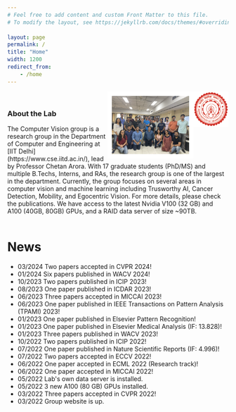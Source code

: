 ```yaml
---
# Feel free to add content and custom Front Matter to this file.
# To modify the layout, see https://jekyllrb.com/docs/themes/#overriding-theme-defaults

layout: page
permalink: /
title: "Home"
width: 1200
redirect_from:
    - /home
---
```


<img src="/assets/images/iitd-logo.png" width="80px" height="80px" style="float: right;">

<img src="/assets/images/vision-lab-group.png" width="35%" height="35%" style="border:10px solid white; float: right;" >
<br>


<h3> About the Lab</h3>
The Computer Vision group is a research group in the Department of Computer and Engineering at [IIT Delhi](https://www.cse.iitd.ac.in/), lead by Professor Chetan Arora. With 17 graduate students (PhD/MS) and multiple B.Techs, Interns, and RAs, the research group is one of the largest in the department.
Currently, the group focuses on several areas in computer vision and machine learning including Trusworthy AI, Cancer Detection, Mobility, and Egocentric Vision. For more details, please check the publications.
We have access to the latest Nvidia V100 (32 GB) and A100 (40GB, 80GB) GPUs, and a RAID data server of size ~90TB. 
<br>
<br>

# News
* 03/2024 Two papers accepted in CVPR 2024!
* 01/2024 Six papers published in WACV 2024!
* 10/2023 Two papers published in ICIP 2023!
* 08/2023 One paper published in ICDAR 2023!
* 06/2023 Three papers accepted in MICCAI 2023!
* 06/2023 One paper published in IEEE Transactions on Pattern Analysis (TPAMI) 2023!
* 01/2023 One paper published in Elsevier Pattern Recognition!
* 01/2023 One paper published in Elsevier Medical Analysis (IF: 13.828)!
* 01/2023 Three papers published in WACV 2023!
* 10/2022 Two papers published in ICIP 2022!
* 07/2022 One paper published in Nature Scientific Reports (IF: 4.996)!
* 07/2022 Two papers accepted in ECCV 2022!
* 06/2022 One paper accepted in ECML 2022 (Research track)!
* 06/2022 One paper accepted in MICCAI 2022!
* 05/2022 Lab's own data server is installed.
* 05/2022 3 new A100 (80 GB) GPUs installed.
* 03/2022 Three papers accepted in CVPR 2022!
* 03/2022 Group website is up.
